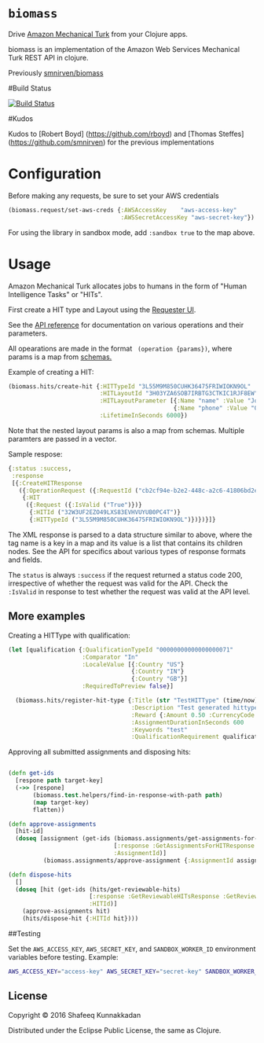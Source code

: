 # `biomass`

Drive [Amazon Mechanical Turk](http://mturk.com) from your Clojure apps.

biomass is an implementation of the Amazon Web Services Mechanical Turk REST API in clojure.

Previously [smnirven/biomass](https://github.com/smnirven/biomass)

#Build Status

[![Build Status](https://travis-ci.org/shafeeq/biomass.svg?branch=operations-with-schema)](https://travis-ci.org/shafeeq/biomass)

#Kudos

Kudos to [Robert Boyd] (https://github.com/rboyd) and [Thomas Steffes] (https://github.com/smnirven) for the previous implementations

# Configuration

Before making any requests, be sure to set your AWS credentials

```clojure
(biomass.request/set-aws-creds {:AWSAccessKey    "aws-access-key"
                                :AWSSecretAccessKey "aws-secret-key"})
```

For using the library in sandbox mode, add `:sandbox true` to the map above.

# Usage

Amazon Mechanical Turk allocates jobs to humans in the form of "Human
Intelligence Tasks" or "HITs".

First create a HIT type and Layout using the [Requester UI](http://docs.aws.amazon.com/AWSMechTurk/latest/RequesterUI/Welcome.html).

See the [API reference](http://docs.aws.amazon.com/AWSMechTurk/latest/AWSMturkAPI/Welcome.html) for documentation on various operations and their parameters.

All opearations are made in the format ` (operation {params})`, where params is a map from [schemas.](src/biomass/builder/schemas.clj)

Example of creating a HIT:
```clojure
(biomass.hits/create-hit {:HITTypeId "3L55M9M850CUHK36475FRIWIOKN9OL"
                          :HITLayoutId "3H03YZA6SOB7IRBTG3CTKIC1RJF8EW"
                          :HITLayoutParameter [{:Name "name" :Value "John Doe"}
                                               {:Name "phone" :Value "000-000-000"}]
                          :LifetimeInSeconds 6000})
```

Note that the nested layout params is also a map from schemas. Multiple paramters are passed in a vector.

Sample respose:
```clojure
{:status :success,
 :response
 [{:CreateHITResponse
   ({:OperationRequest ({:RequestId ("cb2cf94e-b2e2-448c-a2c6-41806bd2e046")})}
    {:HIT
     ({:Request ({:IsValid ("True")})}
      {:HITId ("32W3UF2EZO49LXS83EVHVUYUB0PC4T")}
      {:HITTypeId ("3L55M9M850CUHK36475FRIWIOKN9OL")})})}]}
```

The XML response is parsed to a data structure similar to above, where the tag name is a key in a map and its value is a list that contains its children nodes. See the API for specifics about various types of response formats and fields.

The `status` is always `:success` if the request returned a status code 200, irrespective of whether the request was valid for the API. Check the `:IsValid` in response to test whether the request was valid at the API level.

## More examples

Creating a HITType with qualification:
```clojure
(let [qualification {:QualificationTypeId "00000000000000000071"
                     :Comparator "In"
                     :LocaleValue [{:Country "US"}
                                   {:Country "IN"}
                                   {:Country "GB"}]
                     :RequiredToPreview false}]

  (biomass.hits/register-hit-type {:Title (str "TestHITType" (time/now))
                                   :Description "Test generated hittype"
                                   :Reward {:Amount 0.50 :CurrencyCode "USD"}
                                   :AssignmentDurationInSeconds 600
                                   :Keywords "test"
                                   :QualificationRequirement qualification}))
```

Approving all submitted assignments and disposing hits:
```clojure

(defn get-ids
  [respone path target-key]
  (->> [respone]
       (biomass.test.helpers/find-in-response-with-path path)
       (map target-key)
       flatten))

(defn approve-assignments
  [hit-id]
  (doseq [assignment (get-ids (biomass.assignments/get-assignments-for-hit {:HITId hit-id :AssignmentStatus "Submitted"})
                              [:response :GetAssignmentsForHITResponse :GetAssignmentsForHITResult :Assignment :AssignmentId]
                              :AssignmentId)]
          (biomass.assignments/approve-assignment {:AssignmentId assignment :RequesterFeedback "Approved"})))

(defn dispose-hits
  []
  (doseq [hit (get-ids (hits/get-reviewable-hits)
                       [:response :GetReviewableHITsResponse :GetReviewableHITsResult :HIT :HITId]
                       :HITId)]
    (approve-assignments hit)
    (hits/dispose-hit {:HITId hit})))
```

##Testing

Set the `AWS_ACCESS_KEY`, `AWS_SECRET_KEY`, and `SANDBOX_WORKER_ID` environment variables before testing.
Example:
```bash
AWS_ACCESS_KEY="access-key" AWS_SECRET_KEY="secret-key" SANDBOX_WORKER_ID="worker-id" lein test
```

## License

Copyright © 2016 Shafeeq Kunnakkadan

Distributed under the Eclipse Public License, the same as Clojure.

